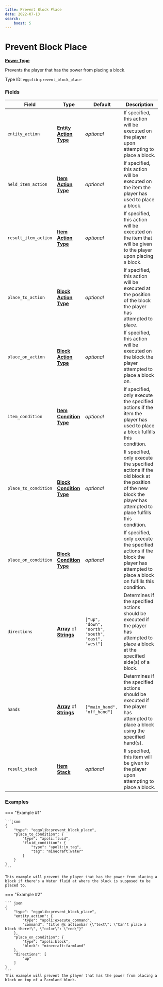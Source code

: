 ```yaml
---
title: Prevent Block Place
date: 2022-07-13
search:
    boost: 5
---
```


#   Prevent Block Place

**[Power Type]**

Prevents the player that has the power from placing a block.

Type ID: `eggolib:prevent_block_place`


### Fields

Field | Type | Default | Description
------|------|---------|------------
`entity_action` | **[Entity Action Type]** | *optional* | If specified, this action will be executed on the player upon attempting to place a block.
`held_item_action` | **[Item Action Type]** | *optional* | If specified, this action will be executed on the item the player has used to place a block.
`result_item_action` | **[Item Action Type]** | *optional* | If specified, this action will be executed on the item that will be given to the player upon placing a block.
`place_to_action` | **[Block Action Type]** | *optional* | If specified, this action will be executed at the position of the block the player has attempted to place.
`place_on_action` | **[Block Action Type]** | *optional* | If specified, this action will be executed on the block the player attempted to place a block on.
`item_condition` | **[Item Condition Type]** | *optional* | If specified, only execute the specified actions if the item the player has used to place a block fulfills this condition.
`place_to_condition` | **[Block Condition Type]** | *optional* | If specified, only execute the specified actions if the old block at the position of the new block the player has attempted to place fulfills this condition.
`place_on_condition` | **[Block Condition Type]** | *optional* | If specified, only execute the specified actions if the block the player has attempted to place a block on fulfills this condition.
`directions` | **[Array]** of **[Strings]** | `["up", "down", "north", "south", "east", "west"]` | Determines if the specified actions should be executed if the player has attempted to place a block at the specified side(s) of a block.
`hands` | **[Array]** of **[Strings]** | `["main_hand", "off_hand"]` | Determines if the specified actions should be executed if the player has attempted to place a block using the specified hand(s).
`result_stack` | **[Item Stack]** | *optional* | If specified, this item will be given to the player upon attempting to place a block.


### Examples

=== "Example #1"

    ```json
    {
        "type": "eggolib:prevent_block_place",
        "place_to_condition": {
            "type": "apoli:fluid",
            "fluid_condition": {
                "type": "apoli:in_tag",
                "tag": "minecraft:water"
            }
        }
    }
    ```

    This example will prevent the player that has the power from placing a block if there's a Water fluid at where the block is supposed to be placed to.

=== "Example #2"

    ``` json
    {
        "type": "eggolib:prevent_block_place",
        "entity_action": {
            "type": "apoli:execute_command",
            "command": "title @s actionbar {\"text\": \"Can't place a block there!\", \"color\": \"red\"}"
        },
        "place_on_condition": {
            "type": "apoli:block",
            "block": "minecraft:farmland"
        },
        "directions": [
            "up"
        ]
    }
    ```
    This example will prevent the player that has the power from placing a block on top of a Farmland block.



[Power Type]: ../power_types.md
[Entity Action Type]: ../entity_action_types.md
[Item Action Type]: https://origins.readthedocs.io/en/1.4.1/types/item_action_types
[Block Action Type]: ../block_action_types.md
[Item Condition Type]: ../item_condition_types.md
[Block Condition Type]: ../block_condition_types.md
[Array]: https://origins.readthedocs.io/en/1.4.1/types/data_types/array
[Strings]: https://origins.readthedocs.io/en/1.4.1/types/data_types/string
[Item Stack]: https://origins.readthedocs.io/en/1.4.1/types/data_types/item_stack


